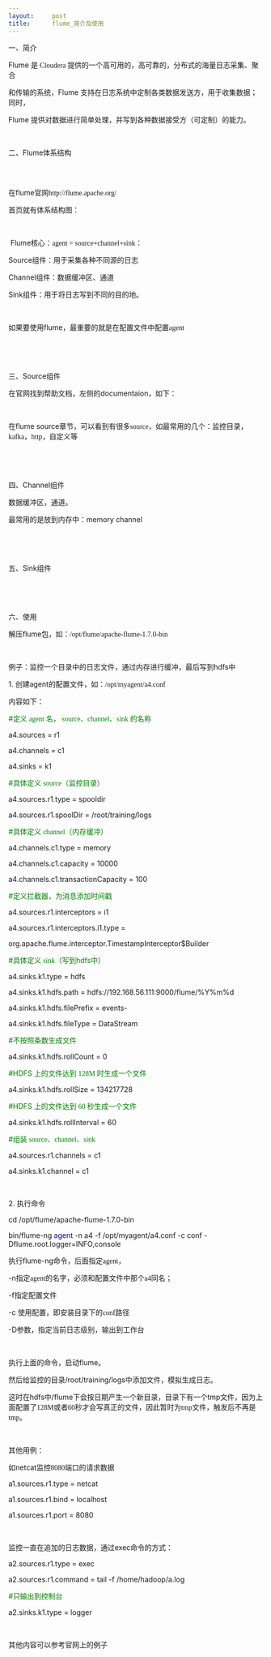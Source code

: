 ```yaml
---
layout:     post
title:      flume_简介及使用
---
```

<div id="article_content" class="article_content clearfix csdn-tracking-statistics" data-pid="blog" data-mod="popu_307" data-dsm="post">
								            <link rel="stylesheet" href="https://csdnimg.cn/release/phoenix/template/css/ck_htmledit_views-f76675cdea.css">
						<div class="htmledit_views" id="content_views">
                <p align="justify">一、简介</p><p>Flume <span style="font-family:'宋体';">是 </span><span style="font-family:Calibri;">Cloudera </span><span style="font-family:'宋体';">提供的一个高可用的，高可靠的，分布式的海量日志采集、聚合</span></p><p><span style="font-family:'宋体';">和传输的系统，</span>Flume <span style="font-family:'宋体';">支持在日志系统中定制各类数据发送方，用于收集数据；同时，</span></p><p>Flume <span style="font-family:'宋体';">提供对数据进行简单处理，并写到各种数据接受方（可定制）的能力。</span></p><p> </p><p align="justify">二、Flume<span style="font-family:'宋体';">体系结构</span></p><p><img src="https://img-blog.csdn.net/20180511111920749" alt=""></p><p> </p><p><span style="font-family:'宋体';">在</span>flume<span style="font-family:'宋体';">官网</span><span style="font-family:Calibri;">http://flume.apache.org/</span></p><p>首页就有体系结构图：</p><p> <img src="https://img-blog.csdn.net/20180511111944949" alt=""></p><p> Flume<span style="font-family:'宋体';">核心：</span><span style="font-family:Calibri;">agent = source+channel+sink</span><span style="font-family:'宋体';">：</span></p><p>Source<span style="font-family:'宋体';">组件：用于采集各种不同源的日志</span></p><p>Channel<span style="font-family:'宋体';">组件：数据缓冲区、通道</span></p><p>Sink<span style="font-family:'宋体';">组件：用于将日志写到不同的目的地。</span></p><p> </p><p><span style="font-family:'宋体';">如果要使用</span>flume<span style="font-family:'宋体';">，最重要的就是在配置文件中配置</span><span style="font-family:Calibri;">agent</span></p><p> </p><p> </p><p align="justify">三、Source<span style="font-family:'宋体';">组件</span></p><p><span style="font-family:'宋体';">在官网找到帮助文档，左侧的</span>documentaion<span style="font-family:'宋体';">，如下：</span></p><p> <img src="https://img-blog.csdn.net/20180511112013919" alt=""></p><p><span style="font-family:'宋体';">在</span>flume source<span style="font-family:'宋体';">章节，可以看到有很多</span><span style="font-family:Calibri;">source</span><span style="font-family:'宋体';">，如最常用的几个：监控目录，</span><span style="font-family:Calibri;">kafka</span><span style="font-family:'宋体';">，</span><span style="font-family:Calibri;">http</span><span style="font-family:'宋体';">，自定义等</span></p><p> <img src="https://img-blog.csdn.net/20180511112039770" alt=""><img src="https://img-blog.csdn.net/20180511112047670" alt=""></p><p> </p><p align="justify">四、Channel<span style="font-family:'宋体';">组件</span></p><p>数据缓冲区，通道。</p><p><span style="font-family:'宋体';">最常用的是放到内存中：</span>memory channel</p><p> <img src="https://img-blog.csdn.net/20180511112108301" alt=""></p><p> </p><p align="justify">五、Sink<span style="font-family:'宋体';">组件</span></p><p> <img src="https://img-blog.csdn.net/20180511112126191" alt=""></p><p>  </p><p align="justify">六、使用</p><p><span style="font-family:'宋体';">解压</span>flume<span style="font-family:'宋体';">包，如：</span><span style="font-family:Calibri;">/opt/flume/apache-flume-1.7.0-bin</span></p><p> </p><p><span style="font-family:'宋体';">例子：监控一个目录中的日志文件，通过内存进行缓冲，最后写到</span>hdfs<span style="font-family:'宋体';">中</span></p><p>1. <span style="font-family:'宋体';">创建</span>agent<span style="font-family:'宋体';">的配置文件，如：</span><span style="font-family:Calibri;">/opt/myagent/a4.conf</span></p><p>内容如下：</p><p><span style="color:rgb(0,128,0);">#<span style="font-family:'宋体';">定义 </span><span style="font-family:Calibri;">agent </span><span style="font-family:'宋体';">名， </span><span style="font-family:Calibri;">source</span><span style="font-family:'宋体';">、</span><span style="font-family:Calibri;">channel</span><span style="font-family:'宋体';">、</span><span style="font-family:Calibri;">sink </span><span style="font-family:'宋体';">的名称</span></span></p><p>a4.sources = r1</p><p>a4.channels = c1</p><p>a4.sinks = k1</p><p><span style="color:rgb(0,128,0);">#<span style="font-family:'宋体';">具体定义 </span><span style="font-family:Calibri;">source</span></span><span style="color:rgb(0,128,0);">（</span><span style="color:rgb(0,128,0);">监控目录）</span></p><p>a4.sources.r1.type = spooldir</p><p>a4.sources.r1.spoolDir = /root/training/logs</p><p><span style="color:rgb(0,128,0);">#<span style="font-family:'宋体';">具体定义 </span><span style="font-family:Calibri;">channel</span></span><span style="color:rgb(0,128,0);">（</span><span style="color:rgb(0,128,0);">内存缓冲）</span></p><p>a4.channels.c1.type = memory</p><p>a4.channels.c1.capacity = 10000</p><p>a4.channels.c1.transactionCapacity = 100</p><p><span style="color:rgb(0,128,0);">#<span style="font-family:'宋体';">定义拦截器，为消息添加时间戳</span></span></p><p>a4.sources.r1.interceptors = i1</p><p>a4.sources.r1.interceptors.i1.type =</p><p>org.apache.flume.interceptor.TimestampInterceptor$Builder</p><p><span style="color:rgb(0,128,0);">#<span style="font-family:'宋体';">具体定义 </span><span style="font-family:Calibri;">sink</span></span><span style="color:rgb(0,128,0);">（</span><span style="color:rgb(0,128,0);"><span style="font-family:'宋体';">写到</span>hdfs<span style="font-family:'宋体';">中）</span></span></p><p>a4.sinks.k1.type = hdfs</p><p>a4.sinks.k1.hdfs.path = hdfs://192.168.56.111:9000/flume/%Y%m%d</p><p>a4.sinks.k1.hdfs.filePrefix = events-</p><p>a4.sinks.k1.hdfs.fileType = DataStream</p><p><span style="color:rgb(0,128,0);">#<span style="font-family:'宋体';">不按照条数生成文件</span></span></p><p>a4.sinks.k1.hdfs.rollCount = 0</p><p><span style="color:rgb(0,128,0);">#HDFS <span style="font-family:'宋体';">上的文件达到 </span><span style="font-family:Calibri;">128M </span><span style="font-family:'宋体';">时生成一个文件</span></span></p><p>a4.sinks.k1.hdfs.rollSize = 134217728</p><p><span style="color:rgb(0,128,0);">#HDFS <span style="font-family:'宋体';">上的文件达到 </span><span style="font-family:Calibri;">60 </span><span style="font-family:'宋体';">秒生成一个文件</span></span></p><p>a4.sinks.k1.hdfs.rollInterval = 60</p><p><span style="color:rgb(0,128,0);">#<span style="font-family:'宋体';">组装 </span><span style="font-family:Calibri;">source</span><span style="font-family:'宋体';">、</span><span style="font-family:Calibri;">channel</span><span style="font-family:'宋体';">、</span><span style="font-family:Calibri;">sink</span></span></p><p>a4.sources.r1.channels = c1</p><p>a4.sinks.k1.channel = c1</p><p> </p><p>2. 执行命令</p><p>cd /opt/flume/apache-flume-1.7.0-bin</p><p>bin/flume-ng <span style="color:rgb(0,0,153);">agent </span>-n a4 -f /opt/myagent/a4.conf -c conf -Dflume.root.logger=INFO,console</p><p><span style="font-family:'宋体';">执行</span>flume-ng<span style="font-family:'宋体';">命令，后面指定</span><span style="font-family:Calibri;">agent</span><span style="font-family:'宋体';">，</span></p><p>-n<span style="font-family:'宋体';">指定</span><span style="font-family:Calibri;">agent</span><span style="font-family:'宋体';">的名字，必须和配置文件中那个</span><span style="font-family:Calibri;">a4</span><span style="font-family:'宋体';">同名；</span></p><p>-f<span style="font-family:'宋体';">指定配置文件</span></p><p>-c <span style="font-family:'宋体';">使用配置，即安装目录下的</span><span style="font-family:Calibri;">conf</span><span style="font-family:'宋体';">路径</span></p><p>-D<span style="font-family:'宋体';">参数，指定当前日志级别，输出到工作台</span></p><p> </p><p><span style="font-family:'宋体';">执行上面的命令，启动</span>flume<span style="font-family:'宋体';">。</span></p><p>然后给监控的目录/root/training/logs中添加文件，模拟生成日志。</p><p><span style="font-family:'宋体';">这时在</span>hdfs<span style="font-family:'宋体';">中</span>/flume<span style="font-family:'宋体';">下会按日期产生一个新目录，目录下有一个</span>tmp<span style="font-family:'宋体';">文件，因为上面配置了</span><span style="font-family:Calibri;">128M</span><span style="font-family:'宋体';">或者</span><span style="font-family:Calibri;">60</span><span style="font-family:'宋体';">秒才会写真正的文件，因此暂时为</span><span style="font-family:Calibri;">tmp</span><span style="font-family:'宋体';">文件，触发后不再是</span><span style="font-family:Calibri;">tmp</span><span style="font-family:'宋体';">。</span></p><p> </p><p>其他用例：</p><p><span style="font-family:'宋体';">如</span>netcat<span style="font-family:'宋体';">监控</span><span style="font-family:Calibri;">8080</span><span style="font-family:'宋体';">端口的请求数据</span></p><p>a1.sources.r1.type = netcat</p><p>a1.sources.r1.bind = localhost</p><p>a1.sources.r1.port = 8080</p><p> </p><p><span style="font-family:'宋体';">监控一直在追加的日志数据，通过</span>exec<span style="font-family:'宋体';">命令的方式：</span></p><p>a2.sources.r1.type = exec</p><p>a2.sources.r1.command = tail -f /home/hadoop/a.log</p><p><span style="color:rgb(0,128,0);">#<span style="font-family:'宋体';">只输出到控制台</span></span></p><p>a2.sinks.k1.type = logger</p><p> </p><p>其他内容可以参考官网上的例子</p>            </div>
                </div>